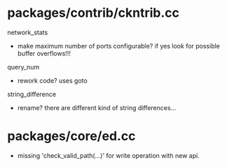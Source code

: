 # packages/contrib/ckntrib.cc #
network_stats
- make maximum number of ports configurable?
    if yes look for possible buffer overflows!!!

query_num
- rework code? uses goto

string_difference
- rename? there are different kind of string differences...

# packages/core/ed.cc #
- missing 'check_valid_path(...)' for write operation with new api.
